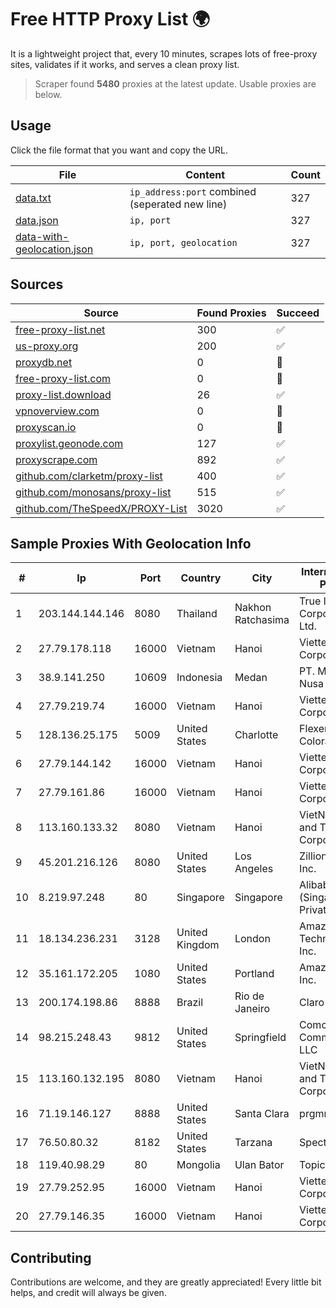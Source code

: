 
# Free HTTP Proxy List 🌍

It is a lightweight project that, every 10 minutes, scrapes lots of free-proxy sites, validates if it works, and serves a clean proxy list.


> Scraper found **5480** proxies at the latest update. Usable proxies are below.

## Usage

Click the file format that you want and copy the URL.


|File|Content|Count|
|----|-------|-----|
|[data.txt](https://raw.githubusercontent.com/themiralay/Proxy-List-World/master/data.txt)|`ip_address:port` combined (seperated new line)|327|
|[data.json](https://raw.githubusercontent.com/themiralay/Proxy-List-World/master/data.json)|`ip, port`|327|
|[data-with-geolocation.json](https://raw.githubusercontent.com/themiralay/Proxy-List-World/master/data-with-geolocation.json)|`ip, port, geolocation`|327|

## Sources

|Source|Found Proxies|Succeed|
|------|-------------|-------|
|[free-proxy-list.net](https://free-proxy-list.net)|300|✅|
|[us-proxy.org](https://www.us-proxy.org)|200|✅|
|[proxydb.net](http://proxydb.net)|0|🚫|
|[free-proxy-list.com](https://free-proxy-list.com/?page=&port=&type%5B%5D=http&type%5B%5D=https&up_time=0&search=Search)|0|🚫|
|[proxy-list.download](https://www.proxy-list.download/HTTP)|26|✅|
|[vpnoverview.com](https://vpnoverview.com/privacy/anonymous-browsing/free-proxy-servers)|0|🚫|
|[proxyscan.io](https://www.proxyscan.io)|0|🚫|
|[proxylist.geonode.com](https://proxylist.geonode.com/api/proxy-list?limit=300&page=1&sort_by=lastChecked&sort_type=desc&protocols=http,https)|127|✅|
|[proxyscrape.com](https://api.proxyscrape.com/v2/?request=displayproxies&protocol=http&timeout=10000&country=all&ssl=all&anonymity=all)|892|✅|
|[github.com/clarketm/proxy-list](https://raw.githubusercontent.com/clarketm/proxy-list/master/proxy-list-raw.txt)|400|✅|
|[github.com/monosans/proxy-list](https://raw.githubusercontent.com/monosans/proxy-list/main/proxies/http.txt)|515|✅|
|[github.com/TheSpeedX/PROXY-List](https://raw.githubusercontent.com/TheSpeedX/PROXY-List/master/http.txt)|3020|✅|


## Sample Proxies With Geolocation Info

|#|Ip|Port|Country|City|Internet Service Provider|
|-|--|----|-------|----|-------------------------|
|1|203.144.144.146|8080|Thailand|Nakhon Ratchasima|True Internet Corporation CO. Ltd.|
|2|27.79.178.118|16000|Vietnam|Hanoi|Viettel Corporation|
|3|38.9.141.250|10609|Indonesia|Medan|PT. Media Antar Nusa|
|4|27.79.219.74|16000|Vietnam|Hanoi|Viettel Corporation|
|5|128.136.25.175|5009|United States|Charlotte|Flexential Colorado Corp.|
|6|27.79.144.142|16000|Vietnam|Hanoi|Viettel Corporation|
|7|27.79.161.86|16000|Vietnam|Hanoi|Viettel Corporation|
|8|113.160.133.32|8080|Vietnam|Hanoi|VietNam Post and Telecom Corporation|
|9|45.201.216.126|8080|United States|Los Angeles|Zillion Network Inc.|
|10|8.219.97.248|80|Singapore|Singapore|Alibaba Cloud (Singapore) Private Limited|
|11|18.134.236.231|3128|United Kingdom|London|Amazon Technologies Inc.|
|12|35.161.172.205|1080|United States|Portland|Amazon.com, Inc.|
|13|200.174.198.86|8888|Brazil|Rio de Janeiro|Claro S.A|
|14|98.215.248.43|9812|United States|Springfield|Comcast Cable Communications, LLC|
|15|113.160.132.195|8080|Vietnam|Hanoi|VietNam Post and Telecom Corporation|
|16|71.19.146.127|8888|United States|Santa Clara|prgmr.com, Inc.|
|17|76.50.80.32|8182|United States|Tarzana|Spectrum|
|18|119.40.98.29|80|Mongolia|Ulan Bator|Topica Co., Ltd|
|19|27.79.252.95|16000|Vietnam|Hanoi|Viettel Corporation|
|20|27.79.146.35|16000|Vietnam|Hanoi|Viettel Corporation|



## Contributing

Contributions are welcome, and they are greatly appreciated! Every
little bit helps, and credit will always be given.


